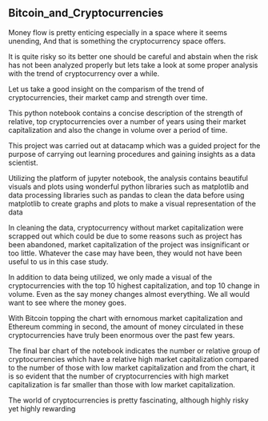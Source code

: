 ## Bitcoin_and_Cryptocurrencies
Money flow is pretty enticing especially in a space where it seems unending, And that is something the cryptocurrency space offers.

It is quite risky so its better one should be careful and abstain when the risk has not been analyzed properly but lets take a look at some proper analysis with the trend of cryptocurrency over a while.

Let us take a good insight on the comparism of the trend of cryptocurrencies, their market camp and strength over time.

This python notebook contains a concise description of the strength of relative, top cryptocurrencies over a number of years using their market capitalization and also the change in volume over a period of time.

This project was carried out at datacamp which was a guided project for the purpose of carrying out learning procedures and gaining insights as a data scientist.

Utilizing the platform of jupyter notebook, the analysis contains beautiful visuals and plots using wonderful python libraries such as matplotlib and data processing libraries such as pandas to clean the data before using matplotlib to create graphs and plots to make a visual representation of the data

In cleaning the data, cryptocurrency without market capitalization were scrapped out which could be due to some reasons such as project has been abandoned, market capitalization of the project was insignificant or too little. Whatever the case may have been, they would not have been useful to us in this case study.

In addition to data being utilized, we only made a visual of the cryptocurrencies with the top 10 highest capitalization, and top 10 change in volume. Even as the say money changes almost everything. We all would want to see where the money goes. 

With Bitcoin topping the chart with ernomous market capitalization and Ethereum comming in second, the amount of money circulated in these cryptocurrencies have truly been enormous over the past few years. 

The final bar chart of the notebook indicates the number or relative group of cryptocurrencies which have a relative high market capitalization compared to the number of those with low market capitalization and from the chart, it is so evident that the number of cryptocurrencies with high market capitalization is far smaller than those with low market capitalization.

The world of cryptocurrencies is pretty fascinating, although highly risky yet highly rewarding
